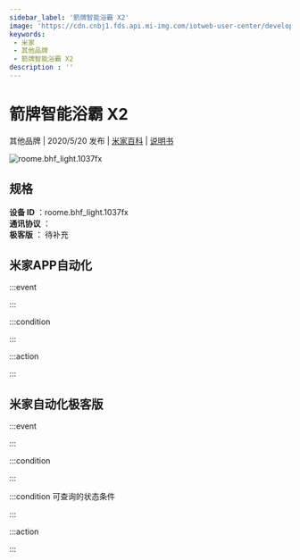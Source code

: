 ```yaml
---
sidebar_label: '箭牌智能浴霸 X2'
image: 'https://cdn.cnbj1.fds.api.mi-img.com/iotweb-user-center/developer_16788710681893G8HEMTi.png?GalaxyAccessKeyId=AKVGLQWBOVIRQ3XLEW&Expires=9223372036854775807&Signature=npNKx5PrhKYL8WLvwXzkMciS2OQ='
keywords: 
 - 米家
 - 其他品牌
 - 箭牌智能浴霸 X2
description : ''
---
```

# 箭牌智能浴霸 X2

其他品牌 | 2020/5/20 发布 | [米家百科](https://home.mi.com/webapp/content/baike/product/index.html?model=roome.bhf_light.1037fx) | [说明书](https://home.mi.com/views/introduction.html?model=roome.bhf_light.1037fx&region=cn)

![roome.bhf_light.1037fx](https://cdn.cnbj1.fds.api.mi-img.com/iotweb-user-center/developer_16788710681893G8HEMTi.png?GalaxyAccessKeyId=AKVGLQWBOVIRQ3XLEW&Expires=9223372036854775807&Signature=npNKx5PrhKYL8WLvwXzkMciS2OQ=)

## 规格  
> 
**设备 ID** ：roome.bhf_light.1037fx  
**通讯协议** ：  
**极客版**  ： 待补充 


## 米家APP自动化  

:::event  

:::

:::condition  

:::

:::action   

:::

## 米家自动化极客版  

:::event  

:::

:::condition  

:::

:::condition 可查询的状态条件  

:::

:::action  

:::

        
